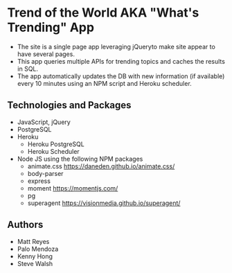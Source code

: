 # Trend of the World AKA "What's Trending" App

- The site is a single page app leveraging jQueryto make site appear to have several pages.
- This app queries multiple APIs for trending topics and caches the results in SQL.
- The app automatically updates the DB with new information (if available) every 10 minutes using an NPM script and Heroku scheduler.

## Technologies and Packages

- JavaScript, jQuery
- PostgreSQL
- Heroku
  - Heroku PostgreSQL
  - Heroku Scheduler
- Node JS using the following NPM packages
  - animate.css https://daneden.github.io/animate.css/
  - body-parser
  - express
  - moment https://momentjs.com/
  - pg
  - superagent https://visionmedia.github.io/superagent/

## Authors

- Matt Reyes
- Palo Mendoza
- Kenny Hong
- Steve Walsh

